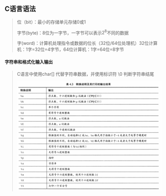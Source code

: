 ## C语言语法

> 位（bit）：最小的存储单元存储0或1
>
> 字节(byte)：8位为一字节，一字节可以表示$2^8$不同的数据
>
> 字(word)：计算机处理指令或数据的位长（32位/64位处理机）32位计算机：1字=32位=4字节，64位计算机：1字=64位=8字节
>
>  

#### **字符串和格式化输入输出**

> C语言中使用char[] 代替字符串数据，并使用标识符 \0 判断字符串结尾
>
> ![image-20221108223529897](image-20221108223529897.png) 
>
> 